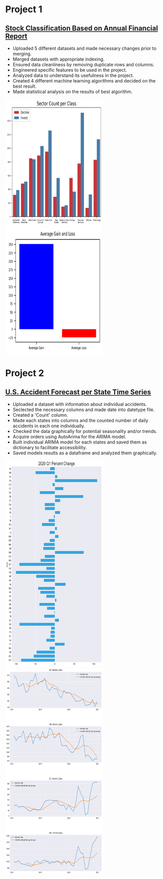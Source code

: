 # Project 1
## [Stock Classification Based on Annual Financial Report](https://github.com/soccershowman/Springboard-Capstone/blob/master/README.md)

* Uploaded 5 different datasets and made necessary changes prior to merging.
* Merged datasets with appropriate indexing.
* Ensured data cleanliness by removing duplicate rows and columns.
* Engineered specific features to be used in the project.
* Analyzed data to understand its usefulness in the project.
* Created 4 different machine learning algorithms and decided on the best result.
* Made statistical analysis on the results of best algorithm.

<p float="left">
<img src="./images/Sector_Count_per_Class.png" height="400" width="305" /> 
<img src="./images/Average_Gain_and_Loss.png" height="400" width="305" />
</p>

# Project 2
## [U.S. Accident Forecast per State Time Series](https://github.com/soccershowman/Springboard/blob/master/Capstone_3/README.md)

* Uploaded a dataset with information about individual accidents.
* Seclected the necessary columns and made date into datetype file.
* Created a 'Count' column.
* Made each states into columns and the counted number of daily accidents in each one individually.
* Checked the data graphically for potential seasonality and/or trends.
* Acquire orders using AutoArima for the ARIMA model.
* Built individual ARIMA model for each states and saved them as dictionary to facilitate accessibility.
* Saved models results as a dataframe and analyzed them graphically.

<p float="left">
<img src="./images/percent_change_2020.jpg" height="650" width="305" /> 
<img src="./images/trend.jpg" height="650" width="305" />
</p>
